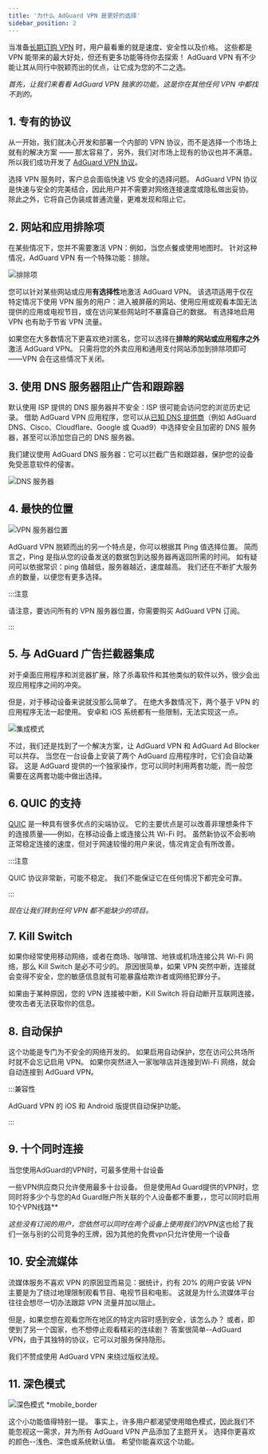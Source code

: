 ```yaml
---
title: '为什么 AdGuard VPN 是更好的选择'
sidebar_position: 2
---
```


当准备[长期订购 VPN](/general/subscription) 时，用户最看重的就是速度、安全性以及价格。 这些都是 VPN 能带来的最大好处，但还有更多功能等待你去探索！ AdGuard VPN 有不少能让其从同行中脱颖而出的优点，让它成为您的不二之选。

*首先，让我们来看看 AdGuard VPN 独家的功能，这是你在其他任何 VPN 中都找不到的。*

## 1. 专有的协议

从一开始，我们就决心开发和部署一个内部的 VPN 协议，而不是选择一个市场上就有的解决方案 —— 那太容易了，另外，我们对市场上现有的协议也并不满意。 所以我们成功开发了 [AdGuard VPN 协议](/general/adguard-vpn-protocol)。

选择 VPN 服务时，客户总会面临快速 VS 安全的选择问题。 AdGuard VPN 协议是快速与安全的完美结合，因此用户并不需要对网络连接速度或隐私做出妥协。 除此之外，它将自己伪装成普通流量，更难发现和阻止它。

## 2. 网站和应用排除项

在某些情况下，您并不需要激活 VPN：例如，当您点餐或使用地图时。 针对这种情况，AdGuard VPN 有一个特殊功能：排除。

![排除项](https://cdn.adguard.com/content/blog/articles/adguard-vpn/exclusions-en.png)

您可以针对某些网站或应用**有选择性**地激活 AdGuard VPN。 该选项适用于仅在特定情况下使用 VPN 服务的用户：进入被屏蔽的网站、使用应用或观看本国无法提供的应用或电视节目，或在访问某些网站时不暴露自己的数据。 有选择地启用 VPN 也有助于节省 VPN 流量。

如果您在大多数情况下更喜欢绝对匿名，您可以选择在**排除的网站或应用程序之外**激活 AdGuard VPN。 只需将您的外卖应用和通用支付网站添加到排除项即可——VPN 会在这些情况下关闭。

## 3. 使用 DNS 服务器阻止广告和跟踪器

默认使用 ISP 提供的 DNS 服务器并不安全：ISP 很可能会访问您的浏览历史记录。 借助 AdGuard VPN 应用程序，您可以从[已知 DNS 提供商](https://adguard-dns.io/kb/general/dns-providers/)（例如 AdGuard DNS、Cisco、Cloudflare、Google 或 Quad9）中选择安全且加密的 DNS 服务器，甚至可以添加您自己的 DNS 服务器。

我们建议使用 AdGuard DNS 服务器：它可以拦截广告和跟踪器，保护您的设备免受恶意软件的侵害。

![DNS 服务器](https://cdn.adtidy.org/blog/new/lkarpag_dns_screen_en.png)

## 4. 最快的位置

![VPN 服务器位置](https://cdn.adguard.com/content/blog/articles/adguard-vpn/locations-en.png)

AdGuard VPN 脱颖而出的另一个特点是，你可以根据其 Ping 值选择位置。 简而言之，Ping 是指从您的设备发送的数据包到达服务器再返回所需的时间。 如有疑问可以依据常识：ping 值越低，服务器越近，速度越高。 我们还在不断扩大服务点的数量，以便您有更多选择。

:::注意

请注意，要访问所有的 VPN 服务器位置，你需要购买 AdGuard VPN 订阅。

:::

## 5. 与 AdGuard 广告拦截器集成

对于桌面应用程序和浏览器扩展，除了杀毒软件和其他类似的软件以外，很少会出现应用程序之间的冲突。

但是，对于移动设备来说就没那么简单了。 在绝大多数情况下，两个基于 VPN 的应用程序无法一起使用。 安卓和 iOS 系统都有一些限制，无法实现这一点。

![集成模式](https://cdn.adguard.com/content/blog/articles/adguard-vpn/integration-en.png)

不过，我们还是找到了一个解决方案，让 AdGuard VPN 和 AdGuard Ad Blocker 可以共存。 当您在一台设备上安装了两个 AdGuard 应用程序时，它们会自动兼容。 这是 AdGuard 提供的一个独家操作，您可以同时利用两套功能，而一般您需要在这两套功能中做出选择。

## 6. QUIC 的支持

[QUIC](https://adguard-dns.io/en/blog/dns-over-quic.html#whatisquic) 是一种具有很多优点的尖端协议。 它的主要优点是可以改善非理想条件下的连接质量——例如，在移动设备上或连接公共 Wi-Fi 时。 虽然新协议不会影响正常稳定连接的速度，但对于网速较慢的用户来说，情况肯定会有所改善。

:::注意

QUIC 协议非常新，可能不稳定。 我们不能保证它在任何情况下都完全可靠。

:::

*现在让我们转到任何 VPN 都不能缺少的项目。*

## 7. Kill Switch

如果你经常使用移动网络，或者在商场、咖啡馆、地铁或机场连接公共 Wi-Fi 网络，那么 Kill Switch 是必不可少的。 原因很简单，如果 VPN 突然中断，连接就会变得不安全，您的敏感信息就有可能暴露给欺诈者或网络犯罪分子。

如果由于某种原因，您的 VPN 连接被中断，Kill Switch 将自动断开互联网连接，使攻击者无法获取你的信息。

## 8. 自动保护

这个功能是专门为不安全的网络开发的。 如果启用自动保护，您在访问公共场所时就不会忘记启用 VPN。 如果你突然进入一家咖啡店并连接到Wi-Fi 网络，就会自动连接到 AdGuard VPN。

:::兼容性

AdGuard VPN 的 iOS 和 Android 版提供自动保护功能。

:::

## 9. 十个同时连接

当您使用AdGuard的VPN时，可最多使用十台设备

一些VPN供应商只允许使用最多十台设备。 但是使用Ad Guard提供的VPN时，您同时将多少个与您的Ad Guard账户所关联的个人设备都不重要，，您可以同时启用10个VPN线路**

*这些没有订阅的用户，您依然可以同时在两个设备上使用我们的VPN*这也给了我们一张与别的公司竞争的王牌，因为其他的免费vpn只允许使用一个设备

## 10. 安全流媒体

流媒体服务不喜欢 VPN 的原因显而易见：据统计，约有 20% 的用户安装 VPN 主要是为了绕过地理限制观看节目、电视节目和电影。 这就是为什么流媒体平台往往会想尽一切办法跟踪 VPN 流量并加以阻止。

但是，如果您想在观看您所在地区的特定内容时感到安全，该怎么办？ 或者，即使到了另一个国家，也不想停止观看精彩的连续剧？ 答案很简单--AdGuard VPN，由于其独特的协议，它可以对服务保持隐形。

我们不赞成使用 AdGuard VPN 来绕过版权法规。

## 11. 深色模式

![深色模式 *mobile_border](https://cdn.adguardvpn.com/public/Adguard/Blog/vpn/main_en_black.png)

这个小功能值得特别一提。 事实上，许多用户都渴望使用暗色模式，因此我们不能忽视这一需求，并为所有 AdGuard VPN 产品添加了主题开关。 选择你更喜欢的颜色--浅色、深色或系统默认值。 希望你能喜欢这个功能。
